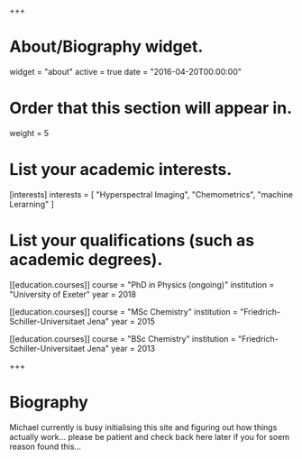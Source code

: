 +++
# About/Biography widget.
widget = "about"
active = true
date = "2016-04-20T00:00:00"

# Order that this section will appear in.
weight = 5

# List your academic interests.
[interests]
  interests = [
    "Hyperspectral Imaging",
    "Chemometrics",
    "machine Lerarning"
  ]

# List your qualifications (such as academic degrees).
[[education.courses]]
  course = "PhD in Physics (ongoing)"
  institution = "University of Exeter"
  year = 2018

[[education.courses]]
  course = "MSc Chemistry"
  institution = "Friedrich-Schiller-Universitaet Jena"
  year = 2015

[[education.courses]]
  course = "BSc Chemistry"
  institution = "Friedrich-Schiller-Universitaet Jena"
  year = 2013
 
+++

# Biography

Michael currently is busy initialising this site and figuring out how things actually work... please be patient and check back here later if you for soem reason found this...
